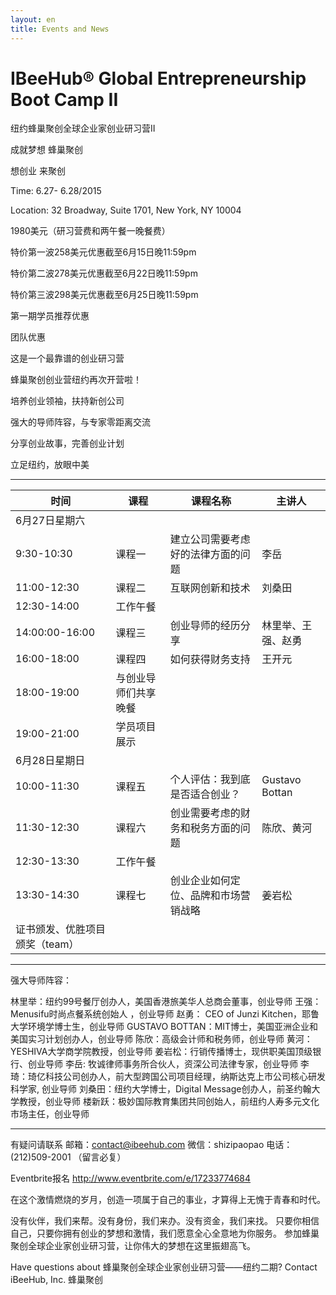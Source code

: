 ```yaml
---
layout: en
title: Events and News
---
```

# IBeeHub® Global Entrepreneurship Boot Camp II


纽约蜂巢聚创全球企业家创业研习营II

成就梦想 蜂巢聚创

想创业 来聚创

Time: 6.27- 6.28/2015

Location: 32 Broadway, Suite 1701, New York, NY 10004

1980美元（研习营费和两午餐一晚餐费）

特价第一波258美元优惠截至6月15日晚11:59pm

特价第二波278美元优惠截至6月22日晚11:59pm

特价第三波298美元优惠截至6月25日晚11:59pm

第一期学员推荐优惠

团队优惠

这是一个最靠谱的创业研习营

蜂巢聚创创业营纽约再次开营啦！

培养创业领袖，扶持新创公司

强大的导师阵容，与专家零距离交流

分享创业故事，完善创业计划

立足纽约，放眼中美

--------------------------------------------------------------------------------


时间|课程|课程名称|主讲人
----|----|--------|------
6月27日星期六|
9:30-10:30|课程一|建立公司需要考虑好的法律方面的问题|李岳
11:00-12:30|课程二|互联网创新和技术|刘桑田
12:30-14:00|工作午餐|
14:00:00-16:00|课程三|创业导师的经历分享|林里举、王强、赵勇
16:00-18:00|课程四|如何获得财务支持|王开元
18:00-19:00|与创业导师们共享晚餐|
19:00-21:00|学员项目展示|
6月28日星期日|
10:00-11:30|课程五|个人评估：我到底是否适合创业？|Gustavo Bottan
11:30-12:30|课程六|创业需要考虑的财务和税务方面的问题|陈欣、黄河
12:30-13:30|工作午餐|
13:30-14:30|课程七|创业企业如何定位、品牌和市场营销战略|姜岩松
证书颁发、优胜项目颁奖（team）|

--------------------------------------------------------------------------------

强大导师阵容：

林里举：纽约99号餐厅创办人，美国香港旅美华人总商会董事，创业导师 王强： Menusifu时尚点餐系统创始人 ，创业导师 赵勇： CEO of Junzi Kitchen，耶鲁大学环境学博士生，创业导师 GUSTAVO BOTTAN：MIT博士，美国亚洲企业和美国实习计划创办人，创业导师 陈欣：高级会计师和税务师，创业导师 黄河：YESHIVA大学商学院教授，创业导师 姜岩松：行销传播博士，现供职美国顶级银行、创业导师 李岳: 牧诚律师事务所合伙人，资深公司法律专家，创业导师 李琦：琦亿科技公司创办人，前大型跨国公司项目经理，纳斯达克上市公司核心研发科学家, 创业导师 刘桑田：纽约大学博士，Digital Message创办人，前圣约翰大学教授，创业导师 楼新跃：极妙国际教育集团共同创始人，前纽约人寿多元文化市场主任，创业导师

--------------------------------------------------------------------------------

有疑问请联系 邮箱：contact@ibeehub.com 微信：shizipaopao 电话：(212)509-2001 （留言必复）

Eventbrite报名 http://www.eventbrite.com/e/17233774684

在这个激情燃烧的岁月，创造一项属于自己的事业，才算得上无愧于青春和时代。

没有伙伴，我们来帮。没有身份，我们来办。没有资金，我们来找。 只要你相信自己，只要你拥有创业的梦想和激情，我们愿意全心全意地为你服务。 参加蜂巢聚创全球企业家创业研习营，让你伟大的梦想在这里振翅高飞。

Have questions about 蜂巢聚创全球企业家创业研习营——纽约二期? Contact iBeeHub, Inc. 蜂巢聚创 



